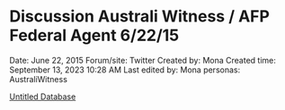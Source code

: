 # Discussion Australi Witness / AFP Federal Agent 6/22/15

Date: June 22, 2015
Forum/site: Twitter
Created by: Mona
Created time: September 13, 2023 10:28 AM
Last edited by: Mona
personas: AustraliWitness

[Untitled Database](Discussion%20Australi%20Witness%20AFP%20Federal%20Agent%206%2022%204ec907596a3643eb9684b7ac4bf54fa9/Untitled%20Database%204af61208087f41908589e72f7d70cfbc.csv)